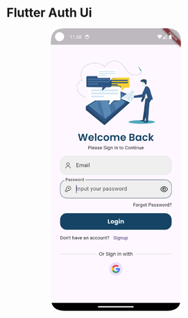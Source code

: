 # Flutter Auth Ui



<p align="center"> 

 <img src="assets/pages/login_page.png?raw=true" width="300">

</p>
 

